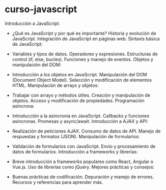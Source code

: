 # curso-javascript

Introducción a JavaScript:

- ¿Qué es JavaScript y por qué es importante?
Historia y evolución de JavaScript.
Integración de JavaScript en páginas web.
Sintaxis básica de JavaScript:

- Variables y tipos de datos.
Operadores y expresiones.
Estructuras de control (if, else, bucles).
Funciones y manejo de eventos.
Objetos y manipulación del DOM:

- Introducción a los objetos en JavaScript.
Manipulación del DOM (Document Object Model).
Selección y modificación de elementos HTML.
Manipulación de arrays y objetos:

- Trabajar con arrays y métodos útiles.
Creación y manipulación de objetos.
Acceso y modificación de propiedades.
Programación asíncrona:

- Introducción a la asincronía en JavaScript.
Callbacks y funciones asíncronas.
Promesas y async/await.
Introducción a AJAX y API:

- Realización de peticiones AJAX.
Consumo de datos de API.
Manejo de respuestas y formatos (JSON).
Manipulación de formularios:

- Validación de formularios con JavaScript.
Envío y procesamiento de datos de formularios.
Introducción a frameworks y librerías:

- Breve introducción a frameworks populares como React, Angular o Vue.js.
Uso de librerías como jQuery.
Mejores prácticas y consejos:

- Buenas prácticas de codificación.
Depuración y manejo de errores.
Recursos y referencias para aprender más.
